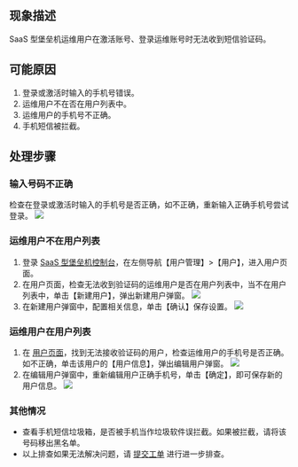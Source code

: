 ## 现象描述
SaaS 型堡垒机运维用户在激活账号、登录运维账号时无法收到短信验证码。


## 可能原因
1. 登录或激活时输入的手机号错误。
2. 运维用户不在否在用户列表中。
3. 运维用户的手机号不正确。
4. 手机短信被拦截。

## 处理步骤
### 输入号码不正确
检查在登录或激活时输入的手机号是否正确，如不正确，重新输入正确手机号尝试登录。
![](https://main.qcloudimg.com/raw/1852d0d85c34a3c0f1b38bcd923d1711.png)

### 运维用户不在用户列表
 1. 登录 [ SaaS 型堡垒机控制台](https://console.cloud.tencent.com/bh)，在左侧导航【用户管理】>【用户】，进入用户页面。
 2. 在用户页面，检查无法收到验证码的运维用户是否在用户列表中，当不在用户列表中，单击【新建用户】，弹出新建用户弹窗。
![](https://main.qcloudimg.com/raw/1515fe8369582707a67088031820ac90.png)
 3. 在新建用户弹窗中，配置相关信息，单击【确认】保存设置。
![](https://main.qcloudimg.com/raw/778f962e554b81d32af1b8c9e2f75977.png)

### 运维用户在用户列表
 1. 在 [用户页面](https://console.cloud.tencent.com/bh/user)，找到无法接收验证码的用户，检查运维用户的手机号是否正确。如不正确，单击该用户的【用户信息】，弹出编辑用户弹窗。
![](https://main.qcloudimg.com/raw/1515fe8369582707a67088031820ac90.png)
 2. 在编辑用户弹窗中，重新编辑用户正确手机号，单击【确定】，即可保存新的用户信息。
![](https://main.qcloudimg.com/raw/232b08f6981687720db2aa7ba90b163b.png)

### 其他情况
- 查看手机短信垃圾箱，是否被手机当作垃圾软件误拦截。如果被拦截，请将该号码移出黑名单。
- 以上排查如果无法解决问题，请 [提交工单](https://console.cloud.tencent.com/workorder/category) 进行进一步排查。
